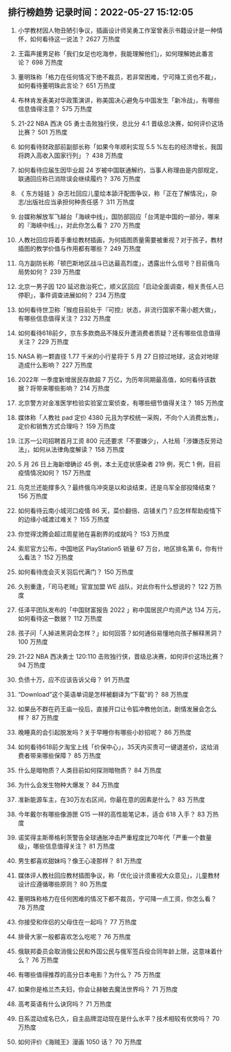 
## 排行榜趋势 记录时间：2022-05-27 15:12:05
  
  1. 小学教材因人物丑陋引争议，插画设计师吴勇工作室曾表示书籍设计是一种情怀，如何看待这一说法？ 2627 万热度
    
  2. 王霜声援男足称「我们女足也吃海参，我能理解他们」，如何理解她此番言论？ 698 万热度
    
  3. 董明珠称「格力在任何情况下绝不裁员，若非常困难，宁可降工资也不裁」，如何看待董明珠此言论？ 651 万热度
    
  4. 布林肯发表美对华政策演讲，称美国决心避免与中国发生「新冷战」，有哪些信息值得注意？ 575 万热度
    
  5. 21-22 NBA 西决 G5 勇士击败独行侠，总比分 4:1 晋级总决赛，如何评价这场比赛？ 501 万热度
    
  6. 如何看待财政部前副部长称「如果今年顺利实现 5.5 %左右的经济增长，我国将跨入高收入国家行列」？ 438 万热度
    
  7. 如何看待应届生因毕业超 24 岁被中国联通解约，当事人称理由是内部规定，联通回应称已消除误会继续履约？ 376 万热度
    
  8. 《 东方娃娃 》杂志社回应儿童绘本舔汗配图争议，称「正在了解情况」，杂志/出版社应当承担何种责任感？ 311 万热度
    
  9. 台媒称解放军飞越台「海峡中线」，国防部回应「台湾是中国的一部分，哪来的『海峡中线』」，对此你怎么看？ 270 万热度
    
  10. 人教社回应将着手重绘教材插画，为何插图质量需要被重视？对于孩子，教材插图的教学价值与作用都有哪些？ 249 万热度
    
  11. 乌方副防长称「顿巴斯地区战斗已达最高烈度」，透露出什么信号？目前俄乌局势如何？ 239 万热度
    
  12. 北京一男子因 120 延迟救治死亡，顺义区回应「启动全面调查，相关责任人已停职」，事件调查进展如何？ 234 万热度
    
  13. 如何看待世卫称「猴痘目前处于『可控』状态，非流行国家不需小题大做」，有哪些信息值得关注？ 232 万热度
    
  14. 如何看待618前夕，京东多款商品不降反升遭消费者质疑？还有哪些信息值得关注？ 229 万热度
    
  15. NASA 称一颗直径 1.77 千米的小行星将于 5 月 27 日掠过地球，这会对地球造成什么影响？ 227 万热度
    
  16. 2022年 一季度新增居民存款超 7 万亿，为历年同期最高值，如何看待该数据？将带来哪些影响？ 214 万热度
    
  17. 北京警方对金准医学检验实验室立案侦查，有哪些细节值得关注？ 185 万热度
    
  18. 媒体称「人教社 pad 定价 4380 元且为学校统一采购，不向个人消费出售」，定价和销售方式合理吗？ 159 万热度
    
  19. 江苏一公司招聘首月工资 800 元还要求「不要嫌少」，人社局「涉嫌违反劳动法」，如何从法律角度解读？ 158 万热度
    
  20. 5 月 26 日上海新增确诊 45 例，本土无症状感染者 219 例，死亡 1 例，目前疫情情况如何？ 157 万热度
    
  21. 乌克兰还能撑多久？最终俄乌冲突是以和谈结束，还是乌军全部投降结束？ 156 万热度
    
  22. 如何看待云南小城河口疫情 86 天，菜价翻倍、店铺关门？应怎样帮助疫情下的边缘小城渡过难关？ 155 万热度
    
  23. 你觉得沈腾会超过周星驰在喜剧界的成就吗？ 153 万热度
    
  24. 索尼官方公布，中国地区 PlayStation5 销量 67 万台，地区排名第 6，你有什么看法？ 152 万热度
    
  25. 如何看待庞会灭关羽后代满门？ 150 万热度
    
  26. 久别重逢，「司马老贼」官宣加盟 WE 战队，对此你有什么想说的？ 122 万热度
    
  27. 任泽平团队发布的「中国财富报告 2022 」称中国居民户均资产达 134 万元，如何看待这一数据？ 112 万热度
    
  28. 孩子问「人掉进黑洞会怎样？」如何回答？如何通俗易懂地向孩子解释黑洞？ 100 万热度
    
  29. 21-22 NBA 西决勇士 120:110 击败独行侠，晋级总决赛，如何评价这场比赛？ 94 万热度
    
  30. 负债十万，应不应该告诉父母？ 91 万热度
    
  31. “Download”这个英语单词是怎样被翻译为“下载”的？ 88 万热度
    
  32. 如果岳不群在药王庙一役后，直接开口让令狐冲教他剑法，剧情发展会怎么样？ 87 万热度
    
  33. 晚睡真的会引起脱发吗？关于早睡你有哪些小妙招呢？ 86 万热度
    
  34. 如何看待618前夕淘宝上线「价保中心」，35天内买贵可一键退差价，这给消费者带来哪些保障？ 85 万热度
    
  35. 什么是暗物质？人类目前如何探测暗物质？ 84 万热度
    
  36. 为什么会发生物种大爆发？ 84 万热度
    
  37. 准新能源车主，在30万左右区间，你最在意的因素是什么？ 83 万热度
    
  38. 今年戴尔有哪些像游匣  G15  一样的高性能笔记本，适合  618  入手？ 83 万热度
    
  39. 诺奖得主斯蒂格利茨警告全球通胀冲击严重程度比70年代「严重一个数量级」，哪些信息值得关注？ 81 万热度
    
  40. 男生都喜欢甜妹吗？像王心凌那样？ 81 万热度
    
  41. 媒体评人教社回应教材插图争议，称「优化设计须重视大众意见」，儿童教材设计应遵循哪些原则？ 80 万热度
    
  42. 董明珠称格力在任何困难的情况下都不裁员，宁可降一点工资，你怎么看？ 78 万热度
    
  43. 你接受和伴侣的父母住在一起吗？ 77 万热度
    
  44. 排骨大家一般都喜欢怎么吃呢？ 76 万热度
    
  45. 俄联邦委员会取消俄公民和外国公民与俄军签兵役合同年龄上限，这意味着什么？ 76 万热度
    
  46. 有哪些值得推荐的高分日本电影？为什么？ 75 万热度
    
  47. 如果你是格兰杰夫妇，你会让赫敏去魔法世界吗？ 71 万热度
    
  48. 高考英语有什么诀窍吗？ 71 万热度
    
  49. 日系混动成名已久，自主品牌混动现在是什么水平？技术相较有优势吗？ 70 万热度
    
  50. 如何评价《海贼王》漫画 1050 话？ 70 万热度
    